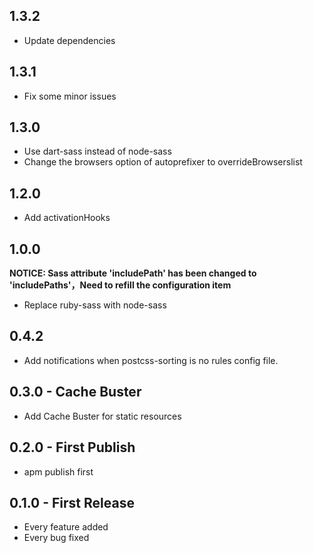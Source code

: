 ## 1.3.2
* Update dependencies

## 1.3.1

* Fix some minor issues

## 1.3.0

* Use dart-sass instead of node-sass
* Change the browsers option of autoprefixer to overrideBrowserslist

## 1.2.0

* Add activationHooks

## 1.0.0

**NOTICE: Sass attribute 'includePath' has been changed to 'includePaths'，Need to refill the configuration item**

* Replace ruby-sass with node-sass


## 0.4.2

* Add notifications when postcss-sorting is no rules config file.

## 0.3.0 - Cache Buster

* Add Cache Buster for static resources

## 0.2.0 - First Publish

* apm publish first

## 0.1.0 - First Release

* Every feature added
* Every bug fixed
